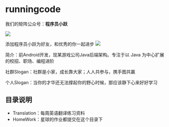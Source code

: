 # runningcode

我们的矩阵公众号：**程序员小跃**

![](https://xiaojiuwodimple.oss-cn-hangzhou.aliyuncs.com/%E5%A4%B4%E5%83%8F/2020%E5%BA%95%E9%83%A8%E4%B8%AA%E4%BA%BA%E7%AE%80%E4%BB%8B.gif)

添加程序员小跃为好友，和优秀的你一起进步
![](https://xiaojiuwodimple.oss-cn-hangzhou.aliyuncs.com/%E5%A4%B4%E5%83%8F/%E4%B8%AA%E4%BA%BA%E5%90%8D%E7%89%87.jpg)

简介：前Android开发，现某游戏公司Java后端架构。专注于以 Java 为中心扩展的校招、职场、编程进阶

社群Slogan：社群是小家，成长靠大家；人人共参与，携手图共赢

个人Slogan：当你的才华还无法撑起你的野心时候，那应该静下心来好好学习


## 目录说明

- Translation：每周英语翻译练习资料
- HomeWork：星球的作业都提交在这个目录下


